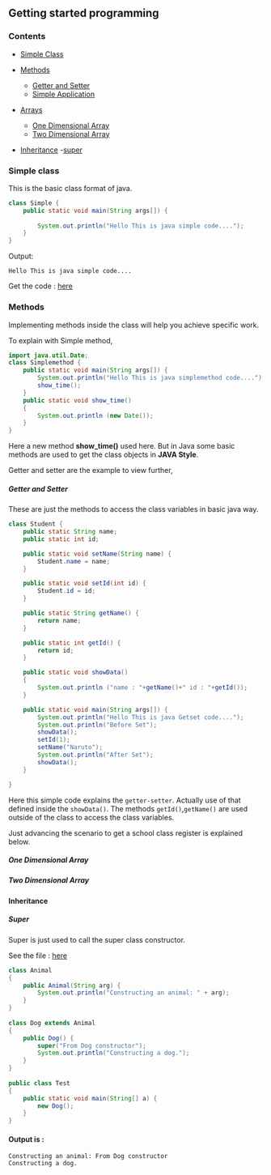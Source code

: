 ## Getting started programming
### Contents
- [Simple Class](#simple-class)
- [Methods](#methods)
    - [Getter and Setter](#getter-and-setter)
    - [Simple Application](#simple-application)
- [Arrays](#arrays)
    - [One Dimensional Array](#one-dimensional-array)
    - [Two Dimensional Array](#two-dimensional-array)
    
- [Inheritance](#inheri)
    -[super](#super)

### Simple class

This is the basic class format of java.

```java
class Simple {
	public static void main(String args[]) {
		
	    System.out.println("Hello This is java simple code....");
	}
}
```
Output:
```text
Hello This is java simple code....
```
Get the code : [here](/codes/simpleclass/Simple.java) 

### Methods

Implementing methods inside the class will help you achieve specific work.

To explain with Simple method,

```java
import java.util.Date;
class Simplemethod {
    public static void main(String args[]) {
        System.out.println("Hello This is java simplemethod code....");
        show_time();
    }
    public static void show_time()
    {
        System.out.println (new Date());
    }
}
```

Here a new method **show_time()** used here. But in Java some basic methods are used
to get the class objects in **JAVA Style**. 

Getter and setter are the example to view further,

##### Getter and Setter

These are just the methods to access the class variables in basic java way.

```java
class Student {
	public static String name;
	public static int id;

    public static void setName(String name) {
        Student.name = name;
    }

    public static void setId(int id) {
        Student.id = id;
    }

    public static String getName() {
        return name;
    }

    public static int getId() {
        return id;
    }

    public static void showData()
    {
        System.out.println ("name : "+getName()+" id : "+getId());
    }

    public static void main(String args[]) {
        System.out.println("Hello This is java Getset code....");
        System.out.println("Before Set");
        showData();
        setId(1);
        setName("Naruto");
        System.out.println("After Set");
        showData();
    }

}
```

Here this simple code explains the `getter-setter`. Actually use of that defined inside the `showData()`.
The methods `getId()`,`getName()` are used outside of the class to access the class variables.

Just advancing the scenario to get a school class register is explained below.

##### One Dimensional Array

##### Two Dimensional Array


#### Inheritance

##### Super     
 
Super is just used to call the super class constructor.

See the file : [here](/codes/inheritance/super/Test.java)
      
```java
class Animal 
{ 
    public Animal(String arg) {
        System.out.println("Constructing an animal: " + arg);
    }
}
      
class Dog extends Animal 
{
    public Dog() {
        super("From Dog constructor");
        System.out.println("Constructing a dog.");
    }
}
      
public class Test 
{
    public static void main(String[] a) {
        new Dog(); 
    }
}
```

#### Output is :

```text
Constructing an animal: From Dog constructor
Constructing a dog.
```